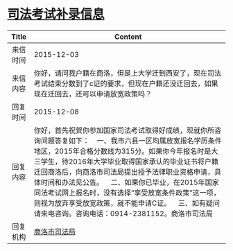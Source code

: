 # <a href="http://www.shangluo.gov.cn/zmhd/ldxxxx.jsp?urltype=leadermail.LeaderMailContentUrl&wbtreeid=1112&leadermailid=3427">司法考试补录信息</a>
| Title |                                                                                                                               Content                                                                                                                                |
|:-----:|----------------------------------------------------------------------------------------------------------------------------------------------------------------------------------------------------------------------------------------------------------------------|
| 来信时间  | 2015-12-03                                                                                                                                                                                                                                                           |
| 来信内容  | 你好，请问我户籍在商洛，但是上大学迁到西安了，现在司法考试结束分数到了c证的要求，但现在户籍还没迁回去，如果现在迁回去，还可以申请放宽政策吗？                                                                                                                                                                                              |
| 回复时间  | 2015-12-08                                                                                                                                                                                                                                                           |
| 回复内容  | 你好，首先祝贺你参加国家司法考试取得好成绩，现就你所咨询问题答复如下：    一、我市六县一区均属放宽报名学历条件地区，2015年合格分数线为315分。如果你今年报名时是大三学生，待2016年大学毕业取得国家承认的毕业证书将户籍迁回商洛后，向商洛市司法局提出授予法律职业资格申请，具体时间和办法见公告。    二、如果你已毕业，在2015年国家同法考试网上报名时，没有选择“享受放宽条件政策”这一项，则视为放弃享受放宽政策，就不能申请C证。    三、如有疑问请来电咨询。咨询电话：0914-2381152。商洛市司法局 |
| 回复机构  | <a href="../../categories/agencies/商洛市司法局.md">商洛市司法局</a>                                                                                                                                                                                                               |